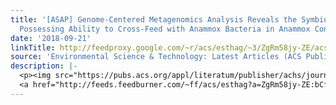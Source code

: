 ```yaml
---
title: '[ASAP] Genome-Centered Metagenomics Analysis Reveals the Symbiotic Organisms
  Possessing Ability to Cross-Feed with Anammox Bacteria in Anammox Consortia'
date: '2018-09-21'
linkTitle: http://feedproxy.google.com/~r/acs/esthag/~3/ZgRm58jy-ZE/acs.est.8b02599
source: 'Environmental Science & Technology: Latest Articles (ACS Publications)'
description: |-
  <p><img src="https://pubs.acs.org/appl/literatum/publisher/achs/journals/content/esthag/0/esthag.ahead-of-print/acs.est.8b02599/20180920/images/medium/es-2018-02599x_0005.gif" alt="TOC Graphic"/></p><div><cite>Environmental Science & Technology</cite></div><div>DOI: 10.1021/acs.est.8b02599</div><div class="feedflare">
  <a href="http://feeds.feedburner.com/~ff/acs/esthag?a=ZgRm58jy-ZE:bCft3UBJgJA:yIl2AUoC8zA"><img src="http://feeds.feedburner.com/~ff/acs/esthag?d=yIl2AUoC8zA" border="0"></img></a>
---
```

